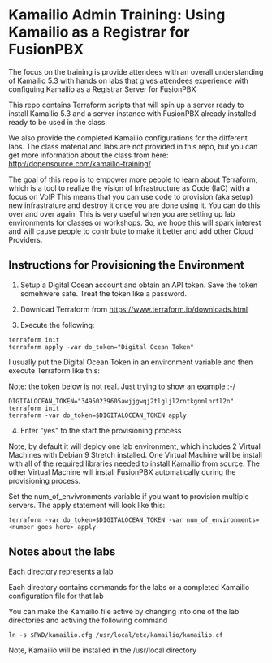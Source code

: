 # Kamailio Admin Training: Using Kamailio as a Registrar for FusionPBX

The focus on the training is provide attendees with an overall understanding of Kamailio 5.3 with hands on labs
that gives attendees experience with configuing Kamailio as a Registrar Server for FusionPBX

This repo contains Terraform scripts that will spin up a server ready to install Kamailio 5.3 and a server instance with 
FusionPBX already installed ready to be used in the class.

We also provide the completed Kamailio configurations for the different labs.  The class material and labs are not provided in this repo,
but you can get more information about the class from here: http://dopensource.com/kamailio-training/  

The goal of this repo is to empower more people to learn about Terraform, which is a tool to realize the vision of Infrastructure as Code (IaC) with a focus on VoIP 
This means that you can use code to provision (aka setup) new infrastrature and destroy it once you are done using it.  You can do this over and over again.
This is very useful when you are setting up lab environments for classes or workshops.  So, we hope this will spark interest and will cause people to contribute to
make it better and add other Cloud Providers.  

## Instructions for Provisioning the Environment

1. Setup a Digital Ocean account and obtain an API token.  Save the token somehwere safe.  Treat the token like a password.

2. Download Terraform from https://www.terraform.io/downloads.html

3. Execute the following:

```
terraform init
terraform apply -var do_token="Digital Ocean Token"
```

I usually put the Digital Ocean Token in an environment variable and then execute Terraform like this:

Note: the token below is not real.  Just trying to show an example :-/

```
DIGITALOCEAN_TOKEN="34950239605awjjgwqj2tlgljl2rntkgnnlnrtl2n"
terraform init
terraform -var do_token=$DIGITALOCEAN_TOKEN apply
```

4. Enter "yes" to the start the provisioning process


Note, by default it will deploy one lab environment, which includes 2 Virtual Machines with Debian 9 Stretch installed.  One Virtual Machine will be install with 
all of the required libraries needed to install Kamailio from source.  The other Virtual Machine will install FusionPBX automatically during the provisioning process.  

Set the num_of_envivronments variable if you want to provision multiple servers.  The apply statement will look like this:

```
terraform -var do_token=$DIGITALOCEAN_TOKEN -var num_of_environments=<number goes here> apply
```

## Notes about the labs

Each directory represents a lab

Each directory contains commands for the labs or a completed Kamailio configuration file for that lab

You can make the Kamailio file active by changing into one of the lab directories and activing the following command

```
ln -s $PWD/kamailio.cfg /usr/local/etc/kamailio/kamailio.cf
```

Note, Kamailio will be installed in the /usr/local directory
